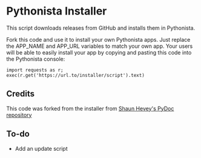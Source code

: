 # Pythonista Installer
This script downloads releases from GitHub and installs them in Pythonista.

Fork this code and use it to install your own Pythonista apps. Just replace the APP_NAME and APP_URL variables to match your own app. Your users will be able to easily install your app by copying and pasting this code into the Pythonista console:
    
```
import requests as r; exec(r.get('https://url.to/installer/script').text)
```

## Credits

This code was forked from the installer from [Shaun Hevey's PyDoc repository](https://github.com/shaun-h/PyDoc)

## To-do

- Add an update script